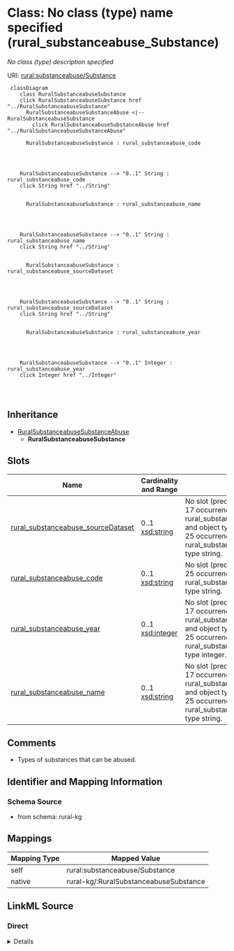 

# Class: No class (type) name specified (rural_substanceabuse_Substance)


_No class (type) description specified_





URI: [rural:substanceabuse/Substance](http://sail.ua.edu/ruralkg/substanceabuse/Substance)






```mermaid
 classDiagram
    class RuralSubstanceabuseSubstance
    click RuralSubstanceabuseSubstance href "../RuralSubstanceabuseSubstance"
      RuralSubstanceabuseSubstanceAbuse <|-- RuralSubstanceabuseSubstance
        click RuralSubstanceabuseSubstanceAbuse href "../RuralSubstanceabuseSubstanceAbuse"
      
      RuralSubstanceabuseSubstance : rural_substanceabuse_code
        
          
    
    
    RuralSubstanceabuseSubstance --> "0..1" String : rural_substanceabuse_code
    click String href "../String"

        
      RuralSubstanceabuseSubstance : rural_substanceabuse_name
        
          
    
    
    RuralSubstanceabuseSubstance --> "0..1" String : rural_substanceabuse_name
    click String href "../String"

        
      RuralSubstanceabuseSubstance : rural_substanceabuse_sourceDataset
        
          
    
    
    RuralSubstanceabuseSubstance --> "0..1" String : rural_substanceabuse_sourceDataset
    click String href "../String"

        
      RuralSubstanceabuseSubstance : rural_substanceabuse_year
        
          
    
    
    RuralSubstanceabuseSubstance --> "0..1" Integer : rural_substanceabuse_year
    click Integer href "../Integer"

        
      
```





## Inheritance
* [RuralSubstanceabuseSubstanceAbuse](../classes/RuralSubstanceabuseSubstanceAbuse.md)
    * **RuralSubstanceabuseSubstance**



## Slots

| Name | Cardinality and Range | Description | Inheritance |
| ---  | --- | --- | --- |
| [rural_substanceabuse_sourceDataset](../slots/rural_substanceabuse_sourceDataset.md) | 0..1 <br/> [xsd:string](xsd:string) | No slot (predicate) description specified <br/> 17 occurrences with subject type rural_substanceabuse_SubstanceRelatedIncident and object type string.<br/>25 occurrences with subject type rural_substanceabuse_Substance and object type string. | direct |
| [rural_substanceabuse_code](../slots/rural_substanceabuse_code.md) | 0..1 <br/> [xsd:string](xsd:string) | No slot (predicate) description specified <br/> 25 occurrences with subject type rural_substanceabuse_Substance and object type string. | direct |
| [rural_substanceabuse_year](../slots/rural_substanceabuse_year.md) | 0..1 <br/> [xsd:integer](xsd:integer) | No slot (predicate) description specified <br/> 17 occurrences with subject type rural_substanceabuse_SubstanceRelatedIncident and object type integer.<br/>25 occurrences with subject type rural_substanceabuse_Substance and object type integer. | direct |
| [rural_substanceabuse_name](../slots/rural_substanceabuse_name.md) | 0..1 <br/> [xsd:string](xsd:string) | No slot (predicate) description specified <br/> 17 occurrences with subject type rural_substanceabuse_SubstanceRelatedIncident and object type string.<br/>25 occurrences with subject type rural_substanceabuse_Substance and object type string. | direct |









## Comments

* Types of substances that can be abused.

## Identifier and Mapping Information







### Schema Source


* from schema: rural-kg




## Mappings

| Mapping Type | Mapped Value |
| ---  | ---  |
| self | rural:substanceabuse/Substance |
| native | rural-kg/:RuralSubstanceabuseSubstance |







## LinkML Source

<!-- TODO: investigate https://stackoverflow.com/questions/37606292/how-to-create-tabbed-code-blocks-in-mkdocs-or-sphinx -->

### Direct

<details>
```yaml
name: rural_substanceabuse_Substance
conforms_to: No schema conformance document specified
description: No class (type) description specified
title: No class (type) name specified
notes:
- Class with 25 occurrences.
comments:
- Types of substances that can be abused.
from_schema: rural-kg
rank: 1000
is_a: rural_substanceabuse_SubstanceAbuse
slots:
- rural_substanceabuse_sourceDataset
- rural_substanceabuse_code
- rural_substanceabuse_year
- rural_substanceabuse_name
class_uri: rural:substanceabuse/Substance

```
</details>

### Induced

<details>
```yaml
name: rural_substanceabuse_Substance
conforms_to: No schema conformance document specified
description: No class (type) description specified
title: No class (type) name specified
notes:
- Class with 25 occurrences.
comments:
- Types of substances that can be abused.
from_schema: rural-kg
rank: 1000
is_a: rural_substanceabuse_SubstanceAbuse
attributes:
  rural_substanceabuse_sourceDataset:
    name: rural_substanceabuse_sourceDataset
    description: No slot (predicate) description specified
    comments:
    - 17 occurrences with subject type rural_substanceabuse_SubstanceRelatedIncident
      and object type string.
    - 25 occurrences with subject type rural_substanceabuse_Substance and object type
      string.
    examples:
    - description: rural_substanceabuse_SubstanceRelatedIncident → string
      object:
        example_object: NSDUH
        example_predicate: rural:substanceabuse/sourceDataset
        example_subject: rural:substanceabuse/SIT_1
    - description: rural_substanceabuse_Substance → string
      object:
        example_object: NSDUH
        example_predicate: rural:substanceabuse/sourceDataset
        example_subject: rural:substanceabuse/Substance_1
    from_schema: rural-kg
    rank: 1000
    slot_uri: rural:substanceabuse/sourceDataset
    alias: rural_substanceabuse_sourceDataset
    owner: rural_substanceabuse_Substance
    domain_of:
    - rural_substanceabuse_Substance
    - rural_substanceabuse_SubstanceRelatedIncident
    range: string
  rural_substanceabuse_code:
    name: rural_substanceabuse_code
    description: No slot (predicate) description specified
    comments:
    - 25 occurrences with subject type rural_substanceabuse_Substance and object type
      string.
    examples:
    - description: rural_substanceabuse_Substance → string
      object:
        example_object: None
        example_predicate: rural:substanceabuse/code
        example_subject: rural:substanceabuse/Substance_1
    from_schema: rural-kg
    rank: 1000
    slot_uri: rural:substanceabuse/code
    alias: rural_substanceabuse_code
    owner: rural_substanceabuse_Substance
    domain_of:
    - rural_substanceabuse_Substance
    range: string
  rural_substanceabuse_year:
    name: rural_substanceabuse_year
    description: No slot (predicate) description specified
    comments:
    - 17 occurrences with subject type rural_substanceabuse_SubstanceRelatedIncident
      and object type integer.
    - 25 occurrences with subject type rural_substanceabuse_Substance and object type
      integer.
    examples:
    - description: rural_substanceabuse_SubstanceRelatedIncident → integer
      object:
        example_object: '2022'
        example_predicate: rural:substanceabuse/year
        example_subject: rural:substanceabuse/SIT_1
    - description: rural_substanceabuse_Substance → integer
      object:
        example_object: '2022'
        example_predicate: rural:substanceabuse/year
        example_subject: rural:substanceabuse/Substance_1
    from_schema: rural-kg
    rank: 1000
    slot_uri: rural:substanceabuse/year
    alias: rural_substanceabuse_year
    owner: rural_substanceabuse_Substance
    domain_of:
    - rural_substanceabuse_Substance
    - rural_substanceabuse_SubstanceRelatedIncident
    range: integer
  rural_substanceabuse_name:
    name: rural_substanceabuse_name
    description: No slot (predicate) description specified
    comments:
    - 17 occurrences with subject type rural_substanceabuse_SubstanceRelatedIncident
      and object type string.
    - 25 occurrences with subject type rural_substanceabuse_Substance and object type
      string.
    examples:
    - description: rural_substanceabuse_SubstanceRelatedIncident → string
      object:
        example_object: Drive Under Influence
        example_predicate: rural:substanceabuse/name
        example_subject: rural:substanceabuse/SIT_1
    - description: rural_substanceabuse_Substance → string
      object:
        example_object: nicotine
        example_predicate: rural:substanceabuse/name
        example_subject: rural:substanceabuse/Substance_1
    from_schema: rural-kg
    rank: 1000
    slot_uri: rural:substanceabuse/name
    alias: rural_substanceabuse_name
    owner: rural_substanceabuse_Substance
    domain_of:
    - rural_substanceabuse_Substance
    - rural_substanceabuse_SubstanceRelatedIncident
    range: string
class_uri: rural:substanceabuse/Substance

```
</details>